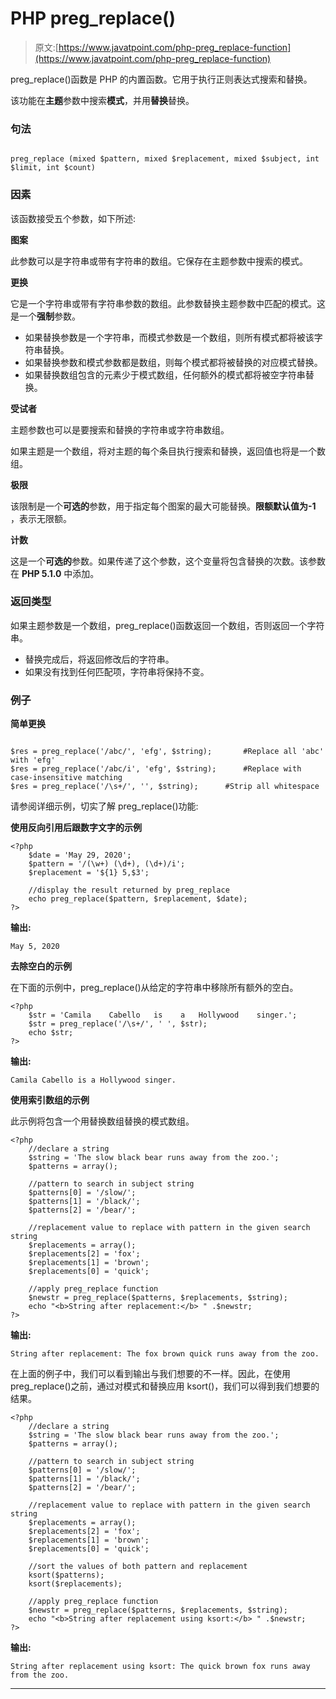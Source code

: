 # PHP preg_replace()

> 原文:[https://www.javatpoint.com/php-preg_replace-function](https://www.javatpoint.com/php-preg_replace-function)

preg_replace()函数是 PHP 的内置函数。它用于执行正则表达式搜索和替换。

该功能在**主题**参数中搜索**模式**，并用**替换**替换。

### 句法

```

preg_replace (mixed $pattern, mixed $replacement, mixed $subject, int $limit, int $count)

```

### 因素

该函数接受五个参数，如下所述:

**图案**

此参数可以是字符串或带有字符串的数组。它保存在主题参数中搜索的模式。

**更换**

它是一个字符串或带有字符串参数的数组。此参数替换主题参数中匹配的模式。这是一个**强制**参数。

*   如果替换参数是一个字符串，而模式参数是一个数组，则所有模式都将被该字符串替换。
*   如果替换参数和模式参数都是数组，则每个模式都将被替换的对应模式替换。
*   如果替换数组包含的元素少于模式数组，任何额外的模式都将被空字符串替换。

**受试者**

主题参数也可以是要搜索和替换的字符串或字符串数组。

如果主题是一个数组，将对主题的每个条目执行搜索和替换，返回值也将是一个数组。

**极限**

该限制是一个**可选的**参数，用于指定每个图案的最大可能替换。**限额默认值为-1** ，表示无限额。

**计数**

这是一个**可选的**参数。如果传递了这个参数，这个变量将包含替换的次数。该参数在 **PHP 5.1.0** 中添加。

### 返回类型

如果主题参数是一个数组，preg_replace()函数返回一个数组，否则返回一个字符串。

*   替换完成后，将返回修改后的字符串。
*   如果没有找到任何匹配项，字符串将保持不变。

### 例子

**简单更换**

```

$res = preg_replace('/abc/', 'efg', $string);		#Replace all 'abc' with 'efg'
$res = preg_replace('/abc/i', 'efg', $string);		#Replace with case-insensitive matching
$res = preg_replace('/\s+/', '', $string);		#Strip all whitespace	

```

请参阅详细示例，切实了解 preg_replace()功能:

**使用反向引用后跟数字文字的示例**

```
<?php
	$date = 'May 29, 2020';
	$pattern = '/(\w+) (\d+), (\d+)/i';
	$replacement = '${1} 5,$3';

	//display the result returned by preg_replace
	echo preg_replace($pattern, $replacement, $date);
?>

```

**输出:**

```
May 5, 2020 

```

**去除空白的示例**

在下面的示例中，preg_replace()从给定的字符串中移除所有额外的空白。

```
<?php
	$str = 'Camila    Cabello   is    a   Hollywood    singer.';
	$str = preg_replace('/\s+/', ' ', $str);
	echo $str;
?>

```

**输出:**

```
Camila Cabello is a Hollywood singer. 

```

**使用索引数组的示例**

此示例将包含一个用替换数组替换的模式数组。

```
<?php		
	//declare a string
	$string = 'The slow black bear runs away from the zoo.';
	$patterns = array();

	//pattern to search in subject string
	$patterns[0] = '/slow/';
	$patterns[1] = '/black/';
	$patterns[2] = '/bear/';

	//replacement value to replace with pattern in the given search string
	$replacements = array();
	$replacements[2] = 'fox';
	$replacements[1] = 'brown';
	$replacements[0] = 'quick';

	//apply preg_replace function
	$newstr = preg_replace($patterns, $replacements, $string);
	echo "<b>String after replacement:</b> " .$newstr;
?>

```

**输出:**

```
String after replacement: The fox brown quick runs away from the zoo.

```

在上面的例子中，我们可以看到输出与我们想要的不一样。因此，在使用 preg_replace()之前，通过对模式和替换应用 ksort()，我们可以得到我们想要的结果。

```
<?php	
	//declare a string
	$string = 'The slow black bear runs away from the zoo.';
	$patterns = array();

	//pattern to search in subject string
	$patterns[0] = '/slow/';
	$patterns[1] = '/black/';
	$patterns[2] = '/bear/';

	//replacement value to replace with pattern in the given search string
	$replacements = array();
	$replacements[2] = 'fox';
	$replacements[1] = 'brown';
	$replacements[0] = 'quick';

	//sort the values of both pattern and replacement
	ksort($patterns);
	ksort($replacements);

	//apply preg_replace function
	$newstr = preg_replace($patterns, $replacements, $string);
	echo "<b>String after replacement using ksort:</b> " .$newstr;
?>

```

**输出:**

```
String after replacement using ksort: The quick brown fox runs away from the zoo.

```

* * *
